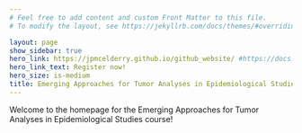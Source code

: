 ```yaml
---
# Feel free to add content and custom Front Matter to this file.
# To modify the layout, see https://jekyllrb.com/docs/themes/#overriding-theme-defaults

layout: page
show_sidebar: true
hero_link: https://jpmcelderry.github.io/github_website/ #https://docs.google.com/forms/d/e/1FAIpQLSc9-QZ3i8zQ63fGJ6T_6BrOaVfSLQqDq5O__o8G0gMtx8hv2Q/viewform
hero_link_text: Register now!
hero_size: is-medium
title: Emerging Approaches for Tumor Analyses in Epidemiological Studies
---
```


Welcome to the homepage for the Emerging Approaches for Tumor Analyses in Epidemiological Studies course!
